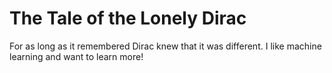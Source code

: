 # The Tale of the Lonely Dirac

For as long as it remembered Dirac knew that it was different. I like machine learning and want to learn more!
